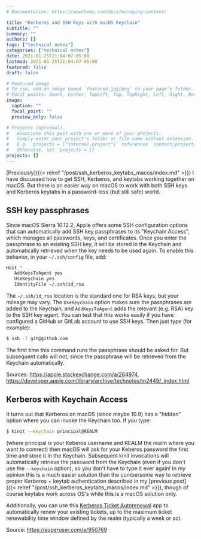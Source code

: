 ```yaml
---
# Documentation: https://wowchemy.com/docs/managing-content/

title: "Kerberos and SSH Keys with macOS Keychain"
subtitle: ""
summary: ""
authors: []
tags: ["technical notes"]
categories: ["technical notes"]
date: 2021-01-25T21:04:07-05:00
lastmod: 2021-01-25T21:04:07-05:00
featured: false
draft: false

# Featured image
# To use, add an image named `featured.jpg/png` to your page's folder.
# Focal points: Smart, Center, TopLeft, Top, TopRight, Left, Right, BottomLeft, Bottom, BottomRight.
image:
  caption: ""
  focal_point: ""
  preview_only: false

# Projects (optional).
#   Associate this post with one or more of your projects.
#   Simply enter your project's folder or file name without extension.
#   E.g. `projects = ["internal-project"]` references `content/project/deep-learning/index.md`.
#   Otherwise, set `projects = []`.
projects: []
---
```


[Previously]({{< relref "/post/ssh_kerberos_keytabs_macos/index.md" >}}) I have discussed how to get SSH, Kerberos, and keytabs working together on macOS. But there is an easier way on macOS to work with both SSH keys and Kerberos keytabs in a password-less (but still safe) world. 

## SSH key passphrases

Since macOS Sierra 10.12.2, Apple offers some SSH configuration options that can automatically add SSH key passphrases to its "Keychain Access", which manages all passwords, keys, and certificates. Once you enter the passphrase to an existing SSH key, it will be stored in the Keychain and automatically retrieved when the key needs to be used again. To enable this behavior, in your `~/.ssh/config` file, add:

```bash
Host *
   AddKeysToAgent yes
   UseKeychain yes
   IdentityFile ~/.ssh/id_rsa
```

The `~/.ssh/id_rsa` location is the standard one for RSA keys, but your mileage may vary. The `UseKeychain` option makes sure the passphrases are added to the Keychain, and `AddKeysToAgent` adds the relevant (e.g. RSA) key to the SSH key agent. You can test that this works easily if you have configured a GitHub or GitLab account to use SSH keys. Then just type (for example):

```bash
$ ssh -T git@github.com
```

The first time this command runs the passphrase should be asked for. But subsequent calls will not, since the passphrase will be retrieved from the Keychain automatically.

Sources: https://apple.stackexchange.com/a/264974, https://developer.apple.com/library/archive/technotes/tn2449/_index.html

## Kerberos with Keychain Access

It turns out that Kerberos on macOS (since maybe 10.9) has a "hidden" option where you can invoke the Keychain too. If you type:

```bash
$ kinit --keychain principal@REALM
```

(where principal is your Keberos username and REALM the realm where you want to connect) then macOS will ask for your Keberos password the first time and store it in the Keychain. Subsequent kinit invocations will automatically retrieve the password from the Keychain (even if you don't use the `--keychain` option), so you don't have to type it ever again! In my opinion this is a much easier solution than the cumbersome way to retrieve proper Kerberos + keytab authentication described in my [previous post]({{< relref "/post/ssh_kerberos_keytabs_macos/index.md" >}}), though of course keytabs work across OS's while this is a macOS solution only.

Additionally, you can use this [Kerberos Ticket Autorenewal](https://hamstergene.github.io/macapps/ticket-renewer/) app to automatically renew your existing tickets, up to the maximum ticket renewability time window defined by the realm (typically a week or so).

Source: https://superuser.com/a/950769
